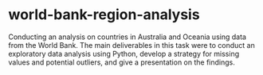 # world-bank-region-analysis
Conducting an analysis on countries in Australia and Oceania using data from the World Bank. The main deliverables in this task were to conduct an exploratory data analysis using Python, develop a strategy for missing values and potential outliers, and give a presentation on the findings. 
